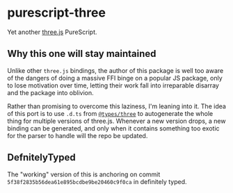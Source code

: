 # purescript-three

Yet another [three.js](https://threejs.org) PureScript.

## Why this one will stay maintained

Unlike other `three.js` bindings, the author of this package is well too aware of the dangers of doing a massive FFI binge on a popular JS package, only to lose motivation over time, letting their work fall into irreparable disarray and the package into oblivion.

Rather than promising to overcome this laziness, I'm leaning into it. The idea of this port is to use `.d.ts` from [`@types/three`](https://www.npmjs.com/package/@types/three) to autogenerate the whole thing for multiple versions of three.js. Whenever a new version drops, a new binding can be generated, and only when it contains something too exotic for the parser to handle will the repo be updated.

## DefnitelyTyped

The "working" version of this is anchoring on commit `5f38f2835b56dea61e895bcdbe9be20460c9f0ca` in definitely typed.